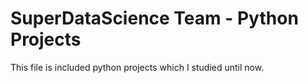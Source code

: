 # SuperDataScience Team -  Python Projects
This file is included python projects which I studied until now. 


